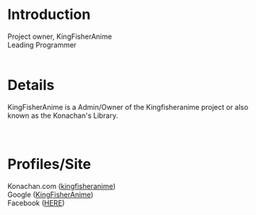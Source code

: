 # Introduction #

Project owner, KingFisherAnime
<br />
Leading Programmer
<br />
<br />
# Details #

KingFisherAnime is a Admin/Owner of the Kingfisheranime project or also known as
the Konachan's Library.
<br />
<br />
<br />
# Profiles/Site #

Konachan.com ([kingfisheranime](http://konachan.com/user/show/27747))
<br />
Google ([KingFisherAnime](http://www.google.com/profiles/KingFisherAnime))
<br />
Facebook ([HERE](http://www.facebook.com/#!/profile.php?id=100001340580744))